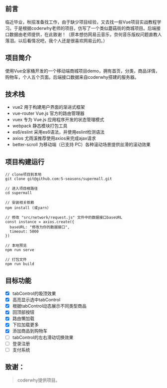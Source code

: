 ## 前言

临近毕业，秋招准备找工作，由于缺少项目经验，又去找一些Vue项目实战教程学习。于是根据coderwhy老师的项目，仿写了一个类似蘑菇街的商城项目。后端接口数据由老师提供，在此致谢！（原本想仿网易云音乐，奈何音乐版权问题直教人落泪。以后看情况吧，我个人还是很喜欢网易云的。）

## 项目简介

使用Vue全家桶开发的一个移动端商城项目demo，拥有首页，分类，商品详情，购物车，个人五个页面。后端接口数据来自coderwhy搭建的服务器。

## 技术栈

* vue2 用于构建用户界面的渐进式框架  
* vue-router Vue.js 官方的路由管理器  
* vuex 专为 Vue.js 应用程序开发的状态管理模式  
* webpack 静态模块打包工具  
* es6/eslint 采用es6语法，并使用eslint检测语法  
* axios 尤雨溪推荐使用axios来完成ajax请求  
* better-scroll 为移动端（已支持 PC）各种滚动场景提供丝滑的滚动效果  

## 项目构建运行  

```
// clone项目到本地  
git clone git@github.com:5-seasons/supermall.git

// 进入项目根路径
cd supermall

// 安装相关依赖  
npm install (或yarn)

// 修改 "src/network/request.js" 文件中的数据接口baseURL  
const instance = axios.create({
  baseURL: "修改为你的数据接口",
  timeout: 5000
})

// 本地预览  
npm run serve

// 打包文件
npm run build

```

## 目标功能  

- [x] tabControl的吸顶效果
- [x] 高亮显示选中tabControl
- [x] 根据tabControl动态展示不同类型商品
- [x] 回顶部按钮
- [x] 路由懒加载
- [x] 下拉加载更多
- [x] 添加商品到购物车
- [ ] tabControl的左右滑动切换效果
- [ ] 登录注册
- [ ] 支付系统

## 致谢：  

>coderwhy提供项目。